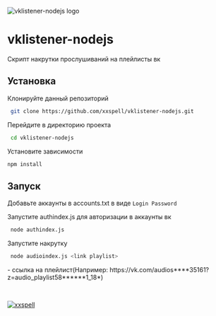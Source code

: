 
![vklistener-nodejs logo](https://raw.githubusercontent.com/xxspell/vklistener-nodejs/master/logo.svg)


# vklistener-nodejs

Скрипт накрутки прослушиваний на плейлисты вк



## Установка

Клонируйте данный репозиторий

```bash
 git clone https://github.com/xxspell/vklistener-nodejs.git
```
Перейдите в директорию проекта
```bash
 cd vklistener-nodejs
```
Установите зависимости
```bash
npm install
```
                                 
## Запуск

Добавьте аккаунты в accounts.txt в виде ```Login Password```

Запустите authindex.js для авторизации в аккаунты вк
```bash
 node authindex.js
```     

Запустите накрутку
```bash
 node audioindex.js <link playlist>
``` 
<link playlist> - ссылка на плейлист(Например: https://vk.com/audios****35161?z=audio_playlist58******1_18*)

⠀⠀

[![xxspell](https://img.shields.io/badge/hello-how%20are%20you%3F-red)](https://t.me/xxspell)

